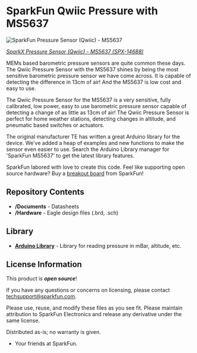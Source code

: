 SparkFun Qwiic Pressure with MS5637
========================================

![SparkFun Pressure Sensor (Qwiic) - MS5637](https://cdn.sparkfun.com//assets/parts/1/2/8/9/3/14688-Pressure_Sensor__Qwiic__-_MS5637-01.jpg)

[*SparkX Pressure Sensor (Qwiic) - MS5637 (SPX-14688)*](https://www.sparkfun.com/products/14688)

MEMs based barometric pressure sensors are quite common these days. The Qwiic Pressure Sensor with the MS5637 shines by being the most sensitive barometric pressure sensor we have come across. It is capable of detecting the difference in 13cm of air! And the MS5637 is low cost and easy to use.

The Qwiic Pressure Sensor for the MS5637 is a very sensitive, fully calibrated, low power, easy to use barometric pressure sensor capable of detecting a change of as little as 13cm of air! The Qwiic Pressure Sensor is perfect for home weather stations, detecting changes in altitude, and pneumatic based switches or actuators.

The original manufacturer TE has written a great Arduino library for the device. We've added a heap of examples and new functions to make the sensor even easier to use. Search the Arduino Library manager for 'SparkFun MS5637' to get the latest library features.

SparkFun labored with love to create this code. Feel like supporting open source hardware? 
Buy a [breakout board](https://www.sparkfun.com/products/14688) from SparkFun!

Repository Contents
-------------------

* **/Documents** - Datasheets
* **/Hardware** - Eagle design files (.brd, .sch)

Library
--------------
* **[Arduino Library](https://github.com/sparkfun/SparkFun_MS5637_Arduino_Library)** - Library for reading pressure in mBar, altitude, etc.

License Information
-------------------

This product is _**open source**_! 

If you have any questions or concerns on licensing, please contact techsupport@sparkfun.com.

Please use, reuse, and modify these files as you see fit. Please maintain attribution to SparkFun Electronics and release any derivative under the same license.

Distributed as-is; no warranty is given.

- Your friends at SparkFun.